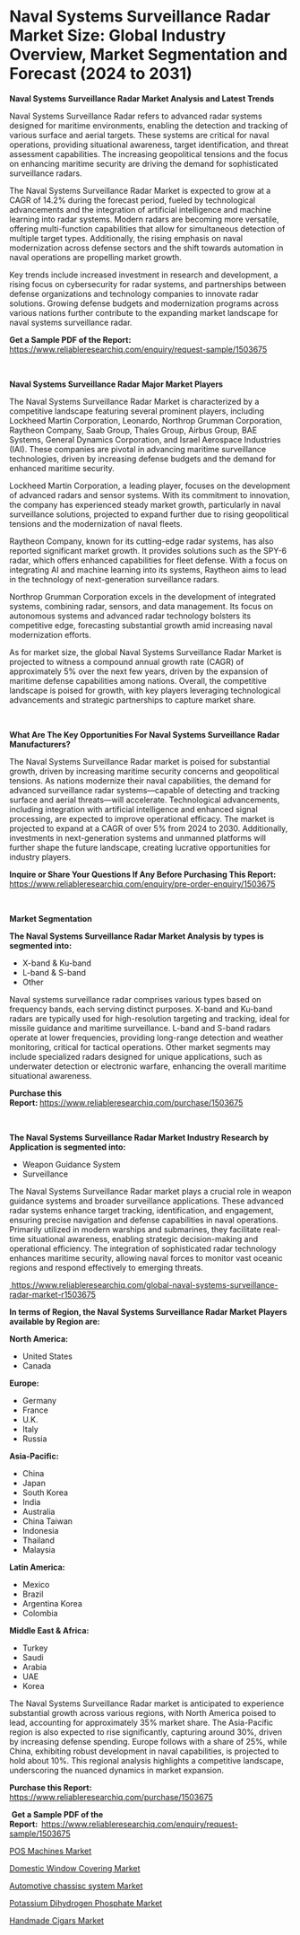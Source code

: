 <p><h1>Naval Systems Surveillance Radar Market Size: Global Industry Overview, Market Segmentation and Forecast (2024 to 2031)</h1></p><p><strong>Naval Systems Surveillance Radar Market Analysis and Latest Trends</strong></p>
<p><p>Naval Systems Surveillance Radar refers to advanced radar systems designed for maritime environments, enabling the detection and tracking of various surface and aerial targets. These systems are critical for naval operations, providing situational awareness, target identification, and threat assessment capabilities. The increasing geopolitical tensions and the focus on enhancing maritime security are driving the demand for sophisticated surveillance radars.</p><p>The Naval Systems Surveillance Radar Market is expected to grow at a CAGR of 14.2% during the forecast period, fueled by technological advancements and the integration of artificial intelligence and machine learning into radar systems. Modern radars are becoming more versatile, offering multi-function capabilities that allow for simultaneous detection of multiple target types. Additionally, the rising emphasis on naval modernization across defense sectors and the shift towards automation in naval operations are propelling market growth. </p><p>Key trends include increased investment in research and development, a rising focus on cybersecurity for radar systems, and partnerships between defense organizations and technology companies to innovate radar solutions. Growing defense budgets and modernization programs across various nations further contribute to the expanding market landscape for naval systems surveillance radar.</p></p>
<p><strong>Get a Sample PDF of the Report:&nbsp;</strong> <a href="https://www.reliableresearchiq.com/enquiry/request-sample/1503675?utm_campaign=1132&utm_medium=2&utm_source=Github&utm_content=ia&utm_term=27092024&utm_id=naval-systems-surveillance-radar">https://www.reliableresearchiq.com/enquiry/request-sample/1503675</a></p>
<p>&nbsp;</p>
<p><strong>Naval Systems Surveillance Radar Major Market Players</strong></p>
<p><p>The Naval Systems Surveillance Radar Market is characterized by a competitive landscape featuring several prominent players, including Lockheed Martin Corporation, Leonardo, Northrop Grumman Corporation, Raytheon Company, Saab Group, Thales Group, Airbus Group, BAE Systems, General Dynamics Corporation, and Israel Aerospace Industries (IAI). These companies are pivotal in advancing maritime surveillance technologies, driven by increasing defense budgets and the demand for enhanced maritime security.</p><p>Lockheed Martin Corporation, a leading player, focuses on the development of advanced radars and sensor systems. With its commitment to innovation, the company has experienced steady market growth, particularly in naval surveillance solutions, projected to expand further due to rising geopolitical tensions and the modernization of naval fleets.</p><p>Raytheon Company, known for its cutting-edge radar systems, has also reported significant market growth. It provides solutions such as the SPY-6 radar, which offers enhanced capabilities for fleet defense. With a focus on integrating AI and machine learning into its systems, Raytheon aims to lead in the technology of next-generation surveillance radars.</p><p>Northrop Grumman Corporation excels in the development of integrated systems, combining radar, sensors, and data management. Its focus on autonomous systems and advanced radar technology bolsters its competitive edge, forecasting substantial growth amid increasing naval modernization efforts.</p><p>As for market size, the global Naval Systems Surveillance Radar Market is projected to witness a compound annual growth rate (CAGR) of approximately 5% over the next few years, driven by the expansion of maritime defense capabilities among nations. Overall, the competitive landscape is poised for growth, with key players leveraging technological advancements and strategic partnerships to capture market share.</p></p>
<p>&nbsp;</p>
<p><strong>What Are The Key Opportunities For Naval Systems Surveillance Radar Manufacturers?</strong></p>
<p><p>The Naval Systems Surveillance Radar market is poised for substantial growth, driven by increasing maritime security concerns and geopolitical tensions. As nations modernize their naval capabilities, the demand for advanced surveillance radar systems—capable of detecting and tracking surface and aerial threats—will accelerate. Technological advancements, including integration with artificial intelligence and enhanced signal processing, are expected to improve operational efficacy. The market is projected to expand at a CAGR of over 5% from 2024 to 2030. Additionally, investments in next-generation systems and unmanned platforms will further shape the future landscape, creating lucrative opportunities for industry players.</p></p>
<p><strong>Inquire or Share Your Questions If Any Before Purchasing This Report:</strong> <a href="https://www.reliableresearchiq.com/enquiry/pre-order-enquiry/1503675?utm_campaign=1132&utm_medium=2&utm_source=Github&utm_content=ia&utm_term=27092024&utm_id=naval-systems-surveillance-radar">https://www.reliableresearchiq.com/enquiry/pre-order-enquiry/1503675</a></p>
<p>&nbsp;</p>
<p><strong>Market Segmentation</strong></p>
<p><strong>The Naval Systems Surveillance Radar Market Analysis by types is segmented into:</strong></p>
<p><ul><li>X-band & Ku-band</li><li>L-band & S-band</li><li>Other</li></ul></p>
<p><p>Naval systems surveillance radar comprises various types based on frequency bands, each serving distinct purposes. X-band and Ku-band radars are typically used for high-resolution targeting and tracking, ideal for missile guidance and maritime surveillance. L-band and S-band radars operate at lower frequencies, providing long-range detection and weather monitoring, critical for tactical operations. Other market segments may include specialized radars designed for unique applications, such as underwater detection or electronic warfare, enhancing the overall maritime situational awareness.</p></p>
<p><strong>Purchase this Report:&nbsp;</strong><a href="https://www.reliableresearchiq.com/purchase/1503675?utm_campaign=1132&utm_medium=2&utm_source=Github&utm_content=ia&utm_term=27092024&utm_id=naval-systems-surveillance-radar">https://www.reliableresearchiq.com/purchase/1503675</a></p>
<p>&nbsp;</p>
<p><strong>The Naval Systems Surveillance Radar Market Industry Research by Application is segmented into:</strong></p>
<p><ul><li>Weapon Guidance System</li><li>Surveillance</li></ul></p>
<p><p>The Naval Systems Surveillance Radar market plays a crucial role in weapon guidance systems and broader surveillance applications. These advanced radar systems enhance target tracking, identification, and engagement, ensuring precise navigation and defense capabilities in naval operations. Primarily utilized in modern warships and submarines, they facilitate real-time situational awareness, enabling strategic decision-making and operational efficiency. The integration of sophisticated radar technology enhances maritime security, allowing naval forces to monitor vast oceanic regions and respond effectively to emerging threats.</p></p>
<p><a href="https://www.reliableresearchiq.com/global-naval-systems-surveillance-radar-market-r1503675?utm_campaign=1132&utm_medium=2&utm_source=Github&utm_content=ia&utm_term=27092024&utm_id=naval-systems-surveillance-radar">&nbsp;https://www.reliableresearchiq.com/global-naval-systems-surveillance-radar-market-r1503675</a></p>
<p><strong>In terms of Region, the Naval Systems Surveillance Radar Market Players available by Region are:</strong></p>
<p>
    <p> <strong> North America: </strong>
        <ul>
            <li>United States</li>
            <li>Canada</li>
        </ul>
        </p> 
    <p> <strong> Europe: </strong>
        <ul>
            <li>Germany</li>
            <li>France</li>
            <li>U.K.</li>
            <li>Italy</li>
            <li>Russia</li>
        </ul>
        </p> 
    <p> <strong> Asia-Pacific: </strong>
        <ul>
            <li>China</li>
            <li>Japan</li>
            <li>South Korea</li>
            <li>India</li>
            <li>Australia</li>
            <li>China Taiwan</li>
            <li>Indonesia</li>
            <li>Thailand</li>
            <li>Malaysia</li>
        </ul>
        </p> 
    <p> <strong> Latin America: </strong>
        <ul>
            <li>Mexico</li>
            <li>Brazil</li>
            <li>Argentina Korea</li>
            <li>Colombia</li>
        </ul>
        </p> 
    <p> <strong> Middle East & Africa: </strong>
        <ul>
            <li>Turkey</li>
            <li>Saudi</li>
            <li>Arabia</li>
            <li>UAE</li>
            <li>Korea</li>
        </ul>
    </p>
    </p>
<p><p>The Naval Systems Surveillance Radar market is anticipated to experience substantial growth across various regions, with North America poised to lead, accounting for approximately 35% market share. The Asia-Pacific region is also expected to rise significantly, capturing around 30%, driven by increasing defense spending. Europe follows with a share of 25%, while China, exhibiting robust development in naval capabilities, is projected to hold about 10%. This regional analysis highlights a competitive landscape, underscoring the nuanced dynamics in market expansion.</p></p>
<p><strong>Purchase this Report: </strong><a href="https://www.reliableresearchiq.com/purchase/1503675?utm_campaign=1132&utm_medium=2&utm_source=Github&utm_content=ia&utm_term=27092024&utm_id=naval-systems-surveillance-radar">https://www.reliableresearchiq.com/purchase/1503675</a></p>
<p>&nbsp;<strong>Get a Sample PDF of the Report:&nbsp;&nbsp;</strong><a href="https://www.reliableresearchiq.com/enquiry/request-sample/1503675?utm_campaign=1132&utm_medium=2&utm_source=Github&utm_content=ia&utm_term=27092024&utm_id=naval-systems-surveillance-radar">https://www.reliableresearchiq.com/enquiry/request-sample/1503675</a></p>
<p><strong></strong></p>
<p><p><a href="https://www.linkedin.com/pulse/pos-machines-market-size-growing-cagr-7-report-covers-analysis-norxc?trackingId=NhpEv4nnSzuKJsJYBHCTfg%3D%3D&utm_campaign=1132&utm_medium=2&utm_source=Github&utm_content=ia&utm_term=27092024&utm_id=naval-systems-surveillance-radar">POS Machines Market</a></p><p><a href="https://issuu.com/reportprime-2/docs/domestic-window-covering-market-siz_6e7c1422f82c0a?utm_campaign=1132&utm_medium=2&utm_source=Github&utm_content=ia&utm_term=27092024&utm_id=naval-systems-surveillance-radar">Domestic Window Covering Market</a></p><p><a href="https://github.com/MelgarBasny/Market-Research-Report-List-1/blob/main/automotive-chassisc-system-market.md?utm_campaign=1132&utm_medium=2&utm_source=Github&utm_content=ia&utm_term=27092024&utm_id=naval-systems-surveillance-radar">Automotive chassisc system Market</a></p><p><a href="https://www.linkedin.com/pulse/insights-potassium-dihydrogen-phosphate-market-share-competitive-jdboc?trackingId=nAvrllOVR8SqE1OyLyZqeA%3D%3D&utm_campaign=1132&utm_medium=2&utm_source=Github&utm_content=ia&utm_term=27092024&utm_id=naval-systems-surveillance-radar">Potassium Dihydrogen Phosphate Market</a></p><p><a href="https://issuu.com/reportprime-2/docs/handmade-cigars-market-size-2030.pp_b696079b139856?utm_campaign=1132&utm_medium=2&utm_source=Github&utm_content=ia&utm_term=27092024&utm_id=naval-systems-surveillance-radar">Handmade Cigars Market</a></p></p>